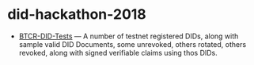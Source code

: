 # did-hackathon-2018



* [BTCR-DID-Tests](./BTCR-DID-Tests.md) — A number of testnet registered DIDs, along with sample valid DID Documents,  some unrevoked, others rotated, others revoked, along with signed verifiable claims using thos DIDs.

